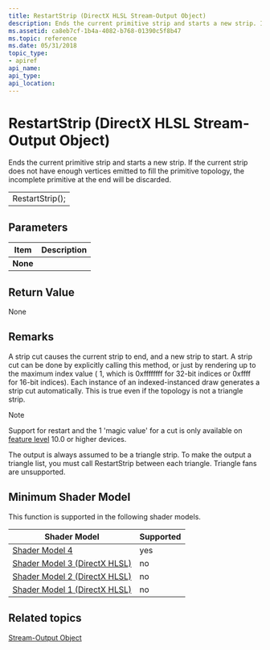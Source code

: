 ```yaml
---
title: RestartStrip (DirectX HLSL Stream-Output Object)
description: Ends the current primitive strip and starts a new strip. If the current strip does not have enough vertices emitted to fill the primitive topology, the incomplete primitive at the end will be discarded.
ms.assetid: ca8eb7cf-1b4a-4082-b768-01390c5f8b47
ms.topic: reference
ms.date: 05/31/2018
topic_type: 
- apiref
api_name: 
api_type: 
api_location: 
---
```


# RestartStrip (DirectX HLSL Stream-Output Object)

Ends the current primitive strip and starts a new strip. If the current strip does not have enough vertices emitted to fill the primitive topology, the incomplete primitive at the end will be discarded.



|                 |
|-----------------|
| RestartStrip(); |



 

## Parameters



| Item                                                                                     | Description |
|------------------------------------------------------------------------------------------|-------------|
| <span id="None"></span><span id="none"></span><span id="NONE"></span>**None**<br/> |             |



 

## Return Value

None

## Remarks

A strip cut causes the current strip to end, and a new strip to start. A strip cut can be done by explicitly calling this method, or just by rendering up to the maximum index value ( 1, which is 0xffffffff for 32-bit indices or 0xffff for 16-bit indices). Each instance of an indexed-instanced draw generates a strip cut automatically. This is true even if the topology is not a triangle strip.

> [!Note]  
> Support for restart and the  1 'magic value' for a cut is only available on [feature level](https://docs.microsoft.com/windows/desktop/direct3d11/overviews-direct3d-11-devices-downlevel-intro) 10.0 or higher devices.

 

The output is always assumed to be a triangle strip. To make the output a triangle list, you must call RestartStrip between each triangle. Triangle fans are unsupported.

## Minimum Shader Model

This function is supported in the following shader models.



| Shader Model                                              | Supported |
|-----------------------------------------------------------|-----------|
| [Shader Model 4](dx-graphics-hlsl-sm4.md)                | yes       |
| [Shader Model 3 (DirectX HLSL)](dx-graphics-hlsl-sm3.md) | no        |
| [Shader Model 2 (DirectX HLSL)](dx-graphics-hlsl-sm2.md) | no        |
| [Shader Model 1 (DirectX HLSL)](dx-graphics-hlsl-sm1.md) | no        |



 

## Related topics

<dl> <dt>

[Stream-Output Object](dx-graphics-hlsl-so-type.md)
</dt> </dl>

 

 





